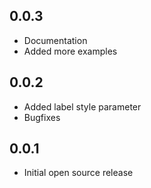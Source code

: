 ## 0.0.3
* Documentation
* Added more examples

## 0.0.2
* Added label style parameter
* Bugfixes

## 0.0.1
* Initial open source release
